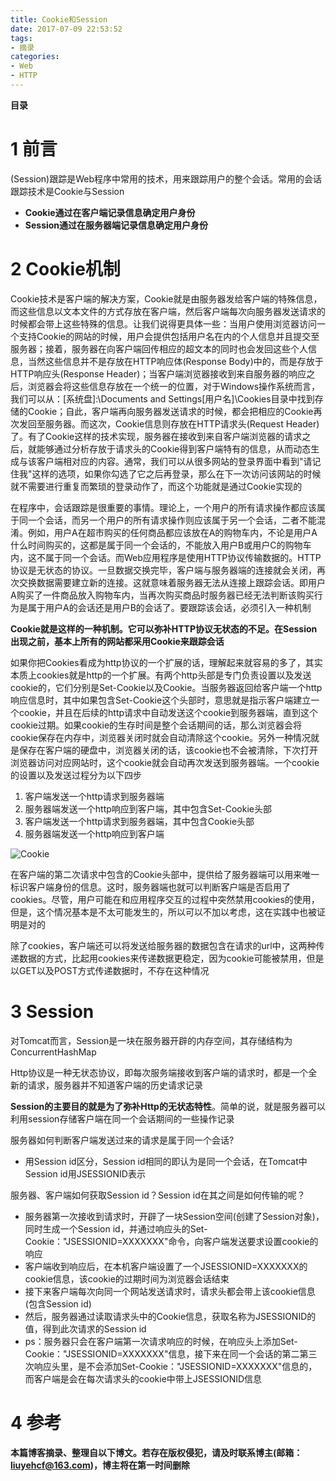 ```yaml
---
title: Cookie和Session
date: 2017-07-09 22:53:52
tags: 
- 摘录
categories: 
- Web
- HTTP
---
```


__目录__

<!-- toc -->
<!--more-->

# 1 前言

(Session)跟踪是Web程序中常用的技术，用来跟踪用户的整个会话。常用的会话跟踪技术是Cookie与Session

* __Cookie通过在客户端记录信息确定用户身份__
* __Session通过在服务器端记录信息确定用户身份__

# 2 Cookie机制

Cookie技术是客户端的解决方案，Cookie就是由服务器发给客户端的特殊信息，而这些信息以文本文件的方式存放在客户端，然后客户端每次向服务器发送请求的时候都会带上这些特殊的信息。让我们说得更具体一些：当用户使用浏览器访问一个支持Cookie的网站的时候，用户会提供包括用户名在内的个人信息并且提交至服务器；接着，服务器在向客户端回传相应的超文本的同时也会发回这些个人信息，当然这些信息并不是存放在HTTP响应体(Response Body)中的，而是存放于HTTP响应头(Response Header)；当客户端浏览器接收到来自服务器的响应之后，浏览器会将这些信息存放在一个统一的位置，对于Windows操作系统而言，我们可以从：[系统盘]:\Documents and Settings[用户名]\Cookies目录中找到存储的Cookie；自此，客户端再向服务器发送请求的时候，都会把相应的Cookie再次发回至服务器。而这次，Cookie信息则存放在HTTP请求头(Request Header)了。有了Cookie这样的技术实现，服务器在接收到来自客户端浏览器的请求之后，就能够通过分析存放于请求头的Cookie得到客户端特有的信息，从而动态生成与该客户端相对应的内容。通常，我们可以从很多网站的登录界面中看到"请记住我"这样的选项，如果你勾选了它之后再登录，那么在下一次访问该网站的时候就不需要进行重复而繁琐的登录动作了，而这个功能就是通过Cookie实现的

在程序中，会话跟踪是很重要的事情。理论上，一个用户的所有请求操作都应该属于同一个会话，而另一个用户的所有请求操作则应该属于另一个会话，二者不能混淆。例如，用户A在超市购买的任何商品都应该放在A的购物车内，不论是用户A什么时间购买的，这都是属于同一个会话的，不能放入用户B或用户C的购物车内，这不属于同一个会话。而Web应用程序是使用HTTP协议传输数据的。HTTP协议是无状态的协议。一旦数据交换完毕，客户端与服务器端的连接就会关闭，再次交换数据需要建立新的连接。这就意味着服务器无法从连接上跟踪会话。即用户A购买了一件商品放入购物车内，当再次购买商品时服务器已经无法判断该购买行为是属于用户A的会话还是用户B的会话了。要跟踪该会话，必须引入一种机制

__Cookie就是这样的一种机制。它可以弥补HTTP协议无状态的不足。在Session出现之前，基本上所有的网站都采用Cookie来跟踪会话__

如果你把Cookies看成为http协议的一个扩展的话，理解起来就容易的多了，其实本质上cookies就是http的一个扩展。有两个http头部是专门负责设置以及发送cookie的，它们分别是Set-Cookie以及Cookie。当服务器返回给客户端一个http响应信息时，其中如果包含Set-Cookie这个头部时，意思就是指示客户端建立一个cookie，并且在后续的http请求中自动发送这个cookie到服务器端，直到这个cookie过期。如果cookie的生存时间是整个会话期间的话，那么浏览器会将cookie保存在内存中，浏览器关闭时就会自动清除这个cookie。另外一种情况就是保存在客户端的硬盘中，浏览器关闭的话，该cookie也不会被清除，下次打开浏览器访问对应网站时，这个cookie就会自动再次发送到服务器端。一个cookie的设置以及发送过程分为以下四步

1. 客户端发送一个http请求到服务器端
1. 服务器端发送一个http响应到客户端，其中包含Set-Cookie头部
1. 客户端发送一个http请求到服务器端，其中包含Cookie头部
1. 服务器端发送一个http响应到客户端

![Cookie](/images/Cookie和Session/Cookie.png)

在客户端的第二次请求中包含的Cookie头部中，提供给了服务器端可以用来唯一标识客户端身份的信息。这时，服务器端也就可以判断客户端是否启用了cookies。尽管，用户可能在和应用程序交互的过程中突然禁用cookies的使用，但是，这个情况基本是不太可能发生的，所以可以不加以考虑，这在实践中也被证明是对的

除了cookies，客户端还可以将发送给服务器的数据包含在请求的url中，这两种传递数据的方式，比起用cookies来传递数据更稳定，因为cookie可能被禁用，但是以GET以及POST方式传递数据时，不存在这种情况

# 3 Session

对Tomcat而言，Session是一块在服务器开辟的内存空间，其存储结构为ConcurrentHashMap

Http协议是一种无状态协议，即每次服务端接收到客户端的请求时，都是一个全新的请求，服务器并不知道客户端的历史请求记录

__Session的主要目的就是为了弥补Http的无状态特性__。简单的说，就是服务器可以利用session存储客户端在同一个会话期间的一些操作记录

服务器如何判断客户端发送过来的请求是属于同一个会话?

* 用Session id区分，Session id相同的即认为是同一个会话，在Tomcat中Session id用JSESSIONID表示

服务器、客户端如何获取Session id？Session id在其之间是如何传输的呢？

* 服务器第一次接收到请求时，开辟了一块Session空间(创建了Session对象)，同时生成一个Session id，并通过响应头的Set-Cookie："JSESSIONID=XXXXXXX"命令，向客户端发送要求设置cookie的响应
* 客户端收到响应后，在本机客户端设置了一个JSESSIONID=XXXXXXX的cookie信息，该cookie的过期时间为浏览器会话结束
* 接下来客户端每次向同一个网站发送请求时，请求头都会带上该cookie信息(包含Session id)
* 然后，服务器通过读取请求头中的Cookie信息，获取名称为JSESSIONID的值，得到此次请求的Session id
* ps：服务器只会在客户端第一次请求响应的时候，在响应头上添加Set-Cookie："JSESSIONID=XXXXXXX"信息，接下来在同一个会话的第二第三次响应头里，是不会添加Set-Cookie："JSESSIONID=XXXXXXX"信息的，而客户端是会在每次请求头的cookie中带上JSESSIONID信息

# 4 参考

__本篇博客摘录、整理自以下博文。若存在版权侵犯，请及时联系博主(邮箱：liuyehcf@163.com)，博主将在第一时间删除__
